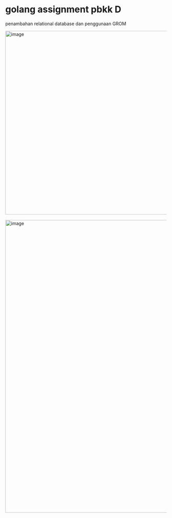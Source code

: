 # golang assignment pbkk D

penambahan relational database dan penggunaan GROM
 
<img width="573" alt="image" src="https://github.com/user-attachments/assets/1fe03d50-13a1-4337-af02-0b9940907787">

<br>

<br>


<img width="913" alt="image" src="https://github.com/user-attachments/assets/5f4464c9-31b2-4200-9a6b-c71116723793">


